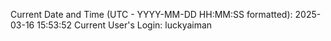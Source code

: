 Current Date and Time (UTC - YYYY-MM-DD HH:MM:SS formatted): 2025-03-16 15:53:52
Current User's Login: luckyaiman
